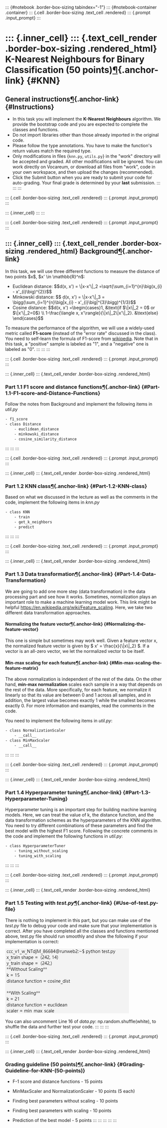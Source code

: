 ::: {#notebook .border-box-sizing tabindex="-1"}
::: {#notebook-container .container}
::: {.cell .border-box-sizing .text_cell .rendered}
::: {.prompt .input_prompt}
:::

::: {.inner_cell}
::: {.text_cell_render .border-box-sizing .rendered_html}
K-Nearest Neighbours for Binary Classification (50 points)[¶](#KNN){.anchor-link} {#KNN}
=================================================================================

General instructions[¶](#Instructions){.anchor-link} {#Instructions}
----------------------------------------------------

-   In this task you will implement the **K-Nearest Neighbours**
    algorithm. We provide the bootstrap code and you are expected to
    complete the classes and functions.
-   Do not import libraries other than those already imported in the
    original code.
-   Please follow the type annotations. You have to make the function's
    return values match the required type.
-   Only modifications in files {`knn.py`, `utils.py`} in the \"work\"
    directory will be accepted and graded. All other modifications will
    be ignored. You can work directly on Vocareum, or download all files
    from \"work\", code in your own workspace, and then upload the
    changes (recommended).
-   Click the Submit button when you are ready to submit your code for
    auto-grading. Your final grade is determined by your **last**
    submission.
:::
:::
:::

::: {.cell .border-box-sizing .text_cell .rendered}
::: {.prompt .input_prompt}
:::

::: {.inner_cell}
:::
:::

::: {.cell .border-box-sizing .text_cell .rendered}
::: {.prompt .input_prompt}
:::

::: {.inner_cell}
::: {.text_cell_render .border-box-sizing .rendered_html}
Background[¶](#background){.anchor-link}
----------------------------------------

In this task, we will use three different functions to measure the
distance of two points \$x\$, \$x\' \\in \\mathbb{R}\^n\$:

-   Euclidean distance: \$\$d(x, x\') = \\\|x-x\'\\\|\_2
    =\\sqrt{\\sum\_{i=1}\^{n}\\big(x\_{i} - x\'\_{i}\\big)\^{2}}\$\$
-   Minkowski distance: \$\$ d(x, x\') = \\\|x-x\'\\\|\_3 =
    \\bigg(\\sum\_{i=1}\^{n}\\big\|x\_{i} -
    x\'\_{i}\\big\|\^{3}\\bigg)\^{1/3}\$\$
-   Cosine distance: \$\$d(x, x\') =\\begin{cases}1, &\\text{if
    \$\\\|x\\\|\_2 = 0\$ or \$\\\|x\'\\\|\_2=0\$} \\\\ 1-\\frac{\\langle
    x, x\'\\rangle}{\\\|x\\\|\_2\\\|x\'\\\|\_2}. &\\text{else}
    \\end{cases}\$\$

To measure the performance of the algorithm, we will use a widely-used
metric called **F1-score** (instead of the \"error rate\" discussed in
the class). You need to self-learn the formula of F1-score from
[wikipedia](https://en.wikipedia.org/wiki/F1_score). Note that in this
task, a \"positive\" sample is labeled as \"1\", and a \"negative\" one
is labeled as \"0\".
:::
:::
:::

::: {.cell .border-box-sizing .text_cell .rendered}
::: {.prompt .input_prompt}
:::

::: {.inner_cell}
::: {.text_cell_render .border-box-sizing .rendered_html}
### Part 1.1 F1 score and distance functions[¶](#Part-1.1-F1-score-and-Distance-Functions){.anchor-link} {#Part-1.1-F1-score-and-Distance-Functions}

Follow the notes from Background and implement the following items in
*util.py*

    - f1_score
    - class Distance
        - euclidean_distance
        - minkowski_distance
        - cosine_similarity_distance
:::
:::
:::

::: {.cell .border-box-sizing .text_cell .rendered}
::: {.prompt .input_prompt}
:::

::: {.inner_cell}
::: {.text_cell_render .border-box-sizing .rendered_html}
### Part 1.2 KNN class[¶](#Part-1.2-KNN-class){.anchor-link} {#Part-1.2-KNN-class}

Based on what we discussed in the lecture as well as the comments in the
code, implement the following items in *knn.py*

    - class KNN
        - train
        - get_k_neighbors
        - predict
:::
:::
:::

::: {.cell .border-box-sizing .text_cell .rendered}
::: {.prompt .input_prompt}
:::

::: {.inner_cell}
::: {.text_cell_render .border-box-sizing .rendered_html}
### Part 1.3 Data transformation[¶](#Part-1.4-Data-Transformation){.anchor-link} {#Part-1.4-Data-Transformation}

We are going to add one more step (data transformation) in the data
processing part and see how it works. Sometimes, normalization plays an
important role to make a machine learning model work. This link might be
helpful <https://en.wikipedia.org/wiki/Feature_scaling>. Here, we take
two different data transformation approaches.

#### Normalizing the feature vector[¶](#Normalizing-the-feature-vector){.anchor-link} {#Normalizing-the-feature-vector}

This one is simple but sometimes may work well. Given a feature vector
x, the normalized feature vector is given by \$ x\' =
\\frac{x}{\\\|x\\\|\_2} \$. If a vector is an all-zero vector, we let
the normalized vector to be itself.

#### Min-max scaling for each feature[¶](#Min-max-scaling-the-feature-matrix){.anchor-link} {#Min-max-scaling-the-feature-matrix}

The above normalization is independent of the rest of the data. On the
other hand, **min-max normalization** scales each sample in a way that
depends on the rest of the data. More specifically, for each feature, we
normalize it linearly so that its value are between 0 and 1 across all
samples, and in addition, the largest value becomes exactly 1 while the
smallest becomes exactly 0. For more information and examples, read the
comments in the code.

You need to implement the following items in *util.py*:

    - class NormalizationScaler
        - __call__
    - class MinMaxScaler    
        - __call__
        
:::
:::
:::

::: {.cell .border-box-sizing .text_cell .rendered}
::: {.prompt .input_prompt}
:::

::: {.inner_cell}
::: {.text_cell_render .border-box-sizing .rendered_html}
### Part 1.4 Hyperparameter tuning[¶](#Part-1.3-Hyperparameter-Tuning){.anchor-link} {#Part-1.3-Hyperparameter-Tuning}

Hyperparameter tuning is an important step for building machine learning
models. Here, we can treat the value of k, the distance function, and
the data transformation schemes as the hyperparameters of the KNN
algorithm. You need to try different combinations of these parameters
and find the best model with the highest F1 score. Following the
concrete comments in the code and implement the following functions in
*util.py*:

    - class HyperparameterTuner
        - tuning_without_scaling
        - tuning_with_scaling
        
:::
:::
:::

::: {.cell .border-box-sizing .text_cell .rendered}
::: {.prompt .input_prompt}
:::

::: {.inner_cell}
::: {.text_cell_render .border-box-sizing .rendered_html}
### Part 1.5 Testing with *test.py*[¶](#Use-of-test.py-file){.anchor-link} {#Use-of-test.py-file}

There is nothing to implement in this part, but you can make use of the
*test.py* file to debug your code and make sure that your implementation
is correct. After you have completed all the classes and functions
mentioned above, test.py file should run smoothly and show the following
if your implementation is correct:

![](test.png)

You can also uncomment Line 16 of *data.py*: np.random.shuffle(white),
to shuffle the data and further test your code.
:::
:::
:::

::: {.cell .border-box-sizing .text_cell .rendered}
::: {.prompt .input_prompt}
:::

::: {.inner_cell}
::: {.text_cell_render .border-box-sizing .rendered_html}
### Grading guideline (50 points)[¶](#Grading-Guideline-for-KNN-(50-points)){.anchor-link} {#Grading-Guideline-for-KNN-(50-points)}

-   F-1 score and distance functions - 15 points

-   MinMaxScaler and NormalizationScaler - 10 points (5 each)

-   Finding best parameters without scaling - 10 points

-   Finding best parameters with scaling - 10 points

-   Prediction of the best model - 5 points
:::
:::
:::
:::
:::
